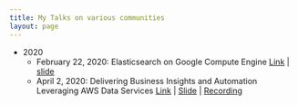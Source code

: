 ```yaml
---
title: My Talks on various communities
layout: page
---
```


* 2020
	* February 22, 2020: Elasticsearch on Google Compute Engine
	[Link](https://www.meetup.com/gdgcloudnd/events/267374102/) | [slide](https://speakerdeck.com/bhuvithedataguy/optimizing-elasticsearch-on-google-compute-engine)
	* April 2, 2020: Delivering Business Insights and Automation Leveraging AWS Data Services
	[Link](https://lp.searce.com/delivering-business-insights-automation-leveraging-aws-data-services) | [Slide](https://speakerdeck.com/bhuvithedataguy/data-platform-example-architectures) | [Recording](https://www.youtube.com/watch?v=v34Ni-dRF3s)